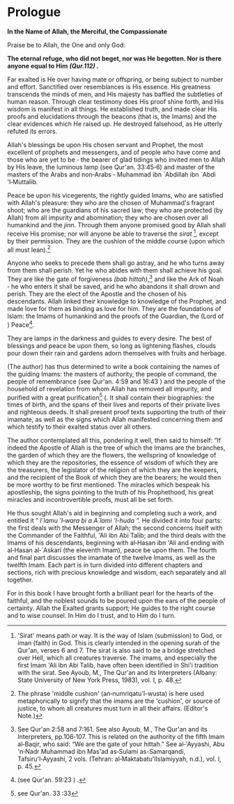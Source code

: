 Prologue
========

**In the Name of Allah, the Merciful, the Compassionate**

Praise be to Allah, the One and only God:

**The eternal refuge, who did not beget, nor was He begotten. Nor is
there anyone equal to Him** ***(Qur.112) .***

Far exalted is He over having mate or offspring, or being subject to
number and effort. Sanctified over resemblances is His essence. His
great­ness transcends the minds of men, and His majesty has baffled the
subtleties of human reason. Through clear testi­mony does His proof
shine forth, and His wisdom is manifest in all things. He established
truth, and made clear His proofs and elucidations through the beacons
(that is, the Imams) and the clear evidences which He raised up. He
destroyed falsehood, as He utterly refuted its errors.

Allah's blessings be upon His chosen servant and Prophet, the most
excellent of prophets and messengers, and of people who have come and
those who are yet to be ‑ the bearer of glad tidings who invited men to
Allah by His leave, the luminous lamp (see Qur'an. 33:45‑6) and master
of the masters of the Arabs and non‑Arabs ‑ Muhammad ibn \`Abdillah ibn
\`Abdi 'l‑Muttalib.

Peace be upon his vicegerents, the rightly guided Imams, who are
satisfied with Allah's pleasure: they who are the chosen of Muhammad's
fragrant shoot; who are the guard­ians of his sacred law; they who are
protected (by Allah) from all impurity and abomination; they who are
chosen over all humankind and the *jinn.* Through them anyone promised
good by Allah shall receive His promise; nor will anyone be able to
traverse the *sirat* [^1]*,* except by their per­mission. They are the
cushion of the middle course (upon which all must lean).[^2]

Anyone who seeks to precede them shall go astray, and he who turns away
from them shall perish. Yet he who abides with them shall achieve his
goal. They are like the gate of forgiveness *(bab hittah)*,[^3] and like
the Ark of Noah ‑ he who enters it shall be saved, arid he who abandons
it shall drown and perish. They are the elect of the Apostle and the
chosen of his descendants. Allah linked their knowledge to knowledge of
the Prophet, and made love for them as binding as love for him. They are
the foundations of Islam: the Imams of humankind and the proofs of the
Guardian, the (Lord of ) Peace[^4].

They are lamps in the darkness and guides to every desire. The best of
blessings and peace be upon them, so long as lightening flashes, clouds
pour down their rain and gardens adorn themselves with fruits and
herbage.

(The author) has thus determined to write a book containing the names of
the guiding Imams: the masters of authority, the people of command, the
people of remem­brance (see Qur'an. 4:59 and 16:43 ) and the people of
the household of revelation from whom Allah has removed all impurity,
and purified with a great purification[^5] (. It shall contain their
biographies: the times of birth, and the spans of their lives and
reports of their private lives and righteous deeds. It shall present
proof texts sup­porting the truth of their imamate, as well as the signs
which Allah manifested concerning them and which testify to their
exalted status over all others.

The author contemplated all this, pondering it well, then said to
himself: “If indeed the Apostle of Allah is the tree of which the Imams
are the branches, the garden of which they are the flowers, the
wellspring of knowledge of which they are the repositories, the essence
of wisdom of which they are the treasurers, the legislator of the
religion of which they are the keepers, and the recipient of the Book of
which they are the bearers; he would then be more worthy to be first
mentioned. The miracles which bespeak his apostleship, the signs
pointing to the truth of his Prophethood, his great miracles and
incontrovertible proofs, must all be set forth.

He thus sought Allah's aid in beginning and completing such a work, and
entitled it ” *I\`lamu 'l‑wara bi a A\`lami 'l-huda ”.* He divided it
into four parts: the first deals with the Messenger of Allah; the second
concerns itself with the Commander of the Faithful, 'Ali ibn Abi Talib;
and the third deals with the Imams of his descendants, beginning with
al‑Hasan ibn 'Ali and ending with al‑Hasan al‑\`Askari (the eleventh
Imam), peace be upon them. The fourth and final part discusses the
imamate of the twelve Imams, as well as the twelfth Imam. Each part is
in turn divided into different chapters and sections, rich with precious
knowledge and wisdom, each separately and all together.

For in this book I have brought forth a brilliant pearl for the hearts
of the faithful, and the noblest sounds to be poured upon the ears of
the people of certainty. Allah the Exalted grants support; He guides to
the right course and to wise counsel. In Him do I trust, and to Him do I
turn.

[^1]: 'Sirat' means path or way. It is the way of Islam (submission) to
God, or iman (faith) in God. This is clearly intended in the opening
surah of the Qur'an, verses 6 and 7. The sirat is also said to be a
bridge stretched over Hell, which all creatures traverse. The imams, and
especially the first Imam 'Ali ibn Abi Talib, have often been identified
in Shi'i tradition with the sirat. See Ayoub, M., The Qur'an and its
Interpreters (Albany: State University of New York Press, 1983), vol. I,
p. 48.

[^2]: The phrase 'middle cushion' (an‑numriqatu'l-wusta) is here used
metaphorically to signify that the imams are the 'cushion', or source of
justice, to whom all creatures must turn in all their affairs. (Editor's
Note.)

[^3]: See Qur'an 2:58 and 7:161. See also Ayoub, M., The Qur'an and its
Interpreters, pp.106‑107. This is related on the authority of the fifth
Imam al‑Baqir, who said: “We are the gate of your hittah.” See
al‑'Ayyashi, Abu 'n‑Nadr Muhammad ibn Mas'ad as‑Sulami as­-Samarqandi,
Tafsiru'l‑Ayyashi, 2 vols. (Tehran: al‑Maktabatu'l­Islamiyyah, n.d.),
vol. l, p. 45.

[^4]: (see Qur'an. 59:23 ) .

[^5]: see Qur'an. 33 :33


